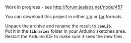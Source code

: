 Work in progress - see <http://forum.jeelabs.net/node/457>

You can download this project in either
[zip](https://github.com/jcw/jeelib/zipball/master) or
[tar](https://github.com/jcw/jeelib/tarball/master) formats.

Unpack the archive and rename the result to **`JeeLib`**.  
Put it in the **`libraries`** folder in your Arduino sketches area.  
Restart the Arduino IDE to make sure it sees the new files.
